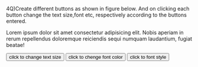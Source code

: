 <!DOCTYPE html>
<html lang="en">
<head>
    <meta charset="UTF-8">
    <meta name="viewport" content="width=device-width, initial-scale=1.0">
    <title>button styles</title>
</head>
<body>
    4Q)Create different buttons as shown in figure below. And on clicking each button change the text size,font etc,
    respectively according to the buttons entered.
    <p id="head1">Lorem ipsum dolor sit amet consectetur adipisicing elit. Nobis aperiam in rerum repellendus doloremque
        reiciendis sequi numquam laudantium, fugiat beatae!</p>
    <button id="btn2" onclick="func2()">cilck to change text size</button>
    <button id="btn3" onclick="func3()">click to chenge font color</button>
    <button id="btn4" onclick="func4()">click to font style</button>
    <script>
        let var1 = document.getElementById('head1');
        let btn2 = document.getElementById('btn2');
        let btn3 = document.getElementById('btn3');
        let btn4 = document.getElementById('btn4');
        function func1() {
            let var1 = document.getElementById('head1');
        }
        function func2() {
            btn2.style.fontSize = "100px";
        }
        function func3() {
            btn3.style.color = "red";
            btn3.style.fontSize = "100px";
        }
        function func4() {
            btn4.style.fontStyle = "italic";
            btn4.style.fontSize = "100px";
        }
    </script>
</body>
